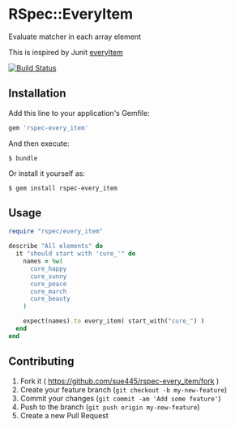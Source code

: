 # RSpec::EveryItem

Evaluate matcher in each array element

This is inspired by Junit [everyItem](http://junit.sourceforge.net/javadoc/org/junit/matchers/JUnitMatchers.html#everyItem(org.hamcrest.Matcher))

[![Build Status](https://travis-ci.org/sue445/rspec-every_item.svg)](https://travis-ci.org/sue445/rspec-every_item)

## Installation

Add this line to your application's Gemfile:

```ruby
gem 'rspec-every_item'
```

And then execute:

    $ bundle

Or install it yourself as:

    $ gem install rspec-every_item

## Usage

```ruby
require "rspec/every_item"

describe "All elements" do
  it "should start with 'cure_'" do
    names = %w(
      cure_happy
      cure_sunny
      cure_peace
      cure_march
      cure_beauty
    )

    expect(names).to every_item( start_with("cure_") )
  end
end
```


## Contributing

1. Fork it ( https://github.com/sue445/rspec-every_item/fork )
2. Create your feature branch (`git checkout -b my-new-feature`)
3. Commit your changes (`git commit -am 'Add some feature'`)
4. Push to the branch (`git push origin my-new-feature`)
5. Create a new Pull Request
